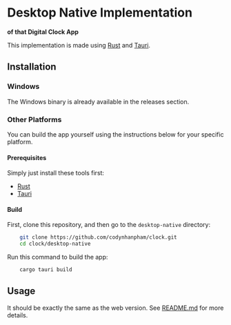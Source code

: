 # Desktop Native Implementation
**of that Digital Clock App**

This implementation is made using [Rust](https://www.rust-lang.org/) and [Tauri](https://tauri.app/).

## Installation

### Windows
The Windows binary is already available in the releases section.

### Other Platforms
You can build the app yourself using the instructions below for your specific platform.

#### Prerequisites
Simply just install these tools first:
- [Rust](https://www.rust-lang.org/)
- [Tauri](https://tauri.studio/en/docs/getting-started/intro)

#### Build
First, clone this repository, and then go to the `desktop-native` directory:
```bash
    git clone https://github.com/codynhanpham/clock.git
    cd clock/desktop-native
```

Run this command to build the app:
```bash
    cargo tauri build
```

## Usage

It should be exactly the same as the web version. See [README.md](../README.md) for more details.